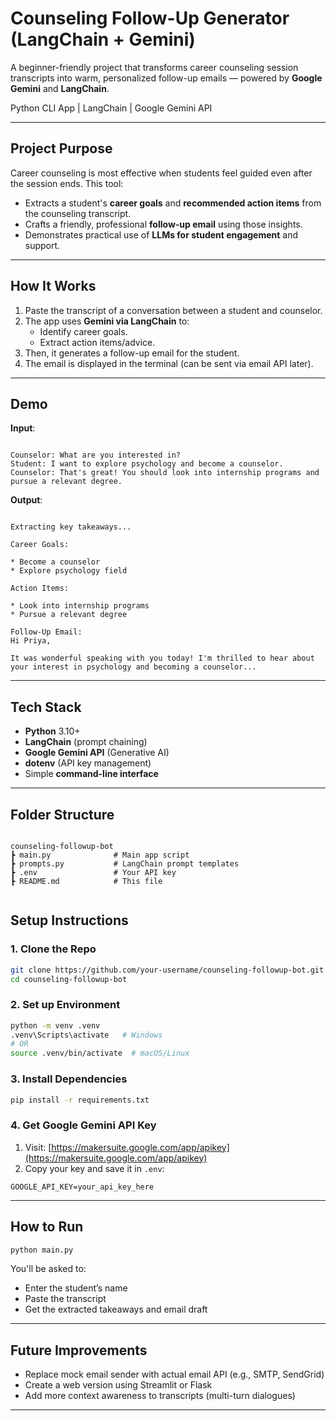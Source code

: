 # Counseling Follow-Up Generator (LangChain + Gemini)

A beginner-friendly project that transforms career counseling session transcripts into warm, personalized follow-up emails — powered by **Google Gemini** and **LangChain**.

 Python CLI App | LangChain | Google Gemini API

---

## Project Purpose

Career counseling is most effective when students feel guided even after the session ends. This tool:

- Extracts a student's **career goals** and **recommended action items** from the counseling transcript.
- Crafts a friendly, professional **follow-up email** using those insights.
- Demonstrates practical use of **LLMs for student engagement** and support.

---

## How It Works

1. Paste the transcript of a conversation between a student and counselor.
2. The app uses **Gemini via LangChain** to:
   - Identify career goals.
   - Extract action items/advice.
3. Then, it generates a follow-up email for the student.
4. The email is displayed in the terminal (can be sent via email API later).

---

## Demo

**Input**:  
```

Counselor: What are you interested in?
Student: I want to explore psychology and become a counselor.
Counselor: That's great! You should look into internship programs and pursue a relevant degree.

```

**Output**:  
```

Extracting key takeaways...

Career Goals:

* Become a counselor
* Explore psychology field

Action Items:

* Look into internship programs
* Pursue a relevant degree

Follow-Up Email:
Hi Priya,

It was wonderful speaking with you today! I'm thrilled to hear about your interest in psychology and becoming a counselor...

```

---

## Tech Stack

- **Python** 3.10+
- **LangChain** (prompt chaining)
- **Google Gemini API** (Generative AI)
- **dotenv** (API key management)
- Simple **command-line interface**

---

## Folder Structure

```

counseling-followup-bot
┣ main.py              # Main app script
┣ prompts.py           # LangChain prompt templates
┣ .env                 # Your API key 
┣ README.md            # This file


````

## Setup Instructions

### 1. Clone the Repo

```bash
git clone https://github.com/your-username/counseling-followup-bot.git
cd counseling-followup-bot
````

### 2. Set up Environment

```bash
python -m venv .venv
.venv\Scripts\activate   # Windows
# OR
source .venv/bin/activate  # macOS/Linux
```

### 3. Install Dependencies

```bash
pip install -r requirements.txt
```

### 4. Get Google Gemini API Key

1. Visit: [https://makersuite.google.com/app/apikey](https://makersuite.google.com/app/apikey)
2. Copy your key and save it in `.env`:

```env
GOOGLE_API_KEY=your_api_key_here
```

---

##  How to Run

```bash
python main.py
```

You'll be asked to:

* Enter the student’s name
* Paste the transcript
* Get the extracted takeaways and email draft

---

## Future Improvements

*  Replace mock email sender with actual email API (e.g., SMTP, SendGrid)
*  Create a web version using Streamlit or Flask
*  Add more context awareness to transcripts (multi-turn dialogues)

---
